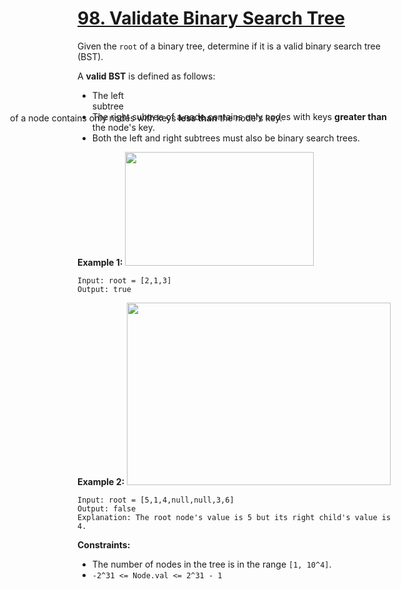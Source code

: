 # [98. Validate Binary Search Tree](https://leetcode.com/problems/validate-binary-search-tree/description/)

Given the `root` of a binary tree, determine if it is a valid binary search tree (BST).

A **valid BST** is defined as follows:

-   The left <div aria-expanded="false" data-headlessui-state="" id="headlessui-popover-button-:r11:">subtree<div style="position: fixed; z-index: 40; inset: 0px auto auto 0px; transform: translate(120px, 257px);"> of a node contains only nodes with keys **less than** the node's key.
-   The right subtree of a node contains only nodes with keys **greater than** the node's key.
-   Both the left and right subtrees must also be binary search trees.

**Example 1:** <img alt="" src="https://assets.leetcode.com/uploads/2020/12/01/tree1.jpg" style="width: 302px; height: 182px;">

```
Input: root = [2,1,3]
Output: true
```

**Example 2:** <img alt="" src="https://assets.leetcode.com/uploads/2020/12/01/tree2.jpg" style="width: 422px; height: 292px;">

```
Input: root = [5,1,4,null,null,3,6]
Output: false
Explanation: The root node's value is 5 but its right child's value is 4.
```

**Constraints:**

-   The number of nodes in the tree is in the range `[1, 10^4]`.
-   `-2^31 <= Node.val <= 2^31 - 1`

